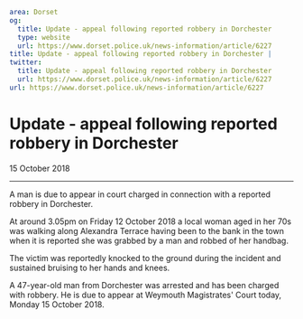 ```yaml
area: Dorset
og:
  title: Update - appeal following reported robbery in Dorchester
  type: website
  url: https://www.dorset.police.uk/news-information/article/6227
title: Update - appeal following reported robbery in Dorchester |
twitter:
  title: Update - appeal following reported robbery in Dorchester
  url: https://www.dorset.police.uk/news-information/article/6227
url: https://www.dorset.police.uk/news-information/article/6227
```

# Update - appeal following reported robbery in Dorchester

15 October 2018

* * *

A man is due to appear in court charged in connection with a reported robbery in Dorchester.

At around 3.05pm on Friday 12 October 2018 a local woman aged in her 70s was walking along Alexandra Terrace having been to the bank in the town when it is reported she was grabbed by a man and robbed of her handbag.

The victim was reportedly knocked to the ground during the incident and sustained bruising to her hands and knees.

A 47-year-old man from Dorchester was arrested and has been charged with robbery. He is due to appear at Weymouth Magistrates' Court today, Monday 15 October 2018.
